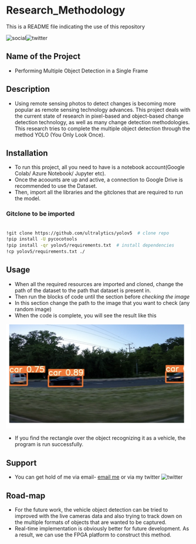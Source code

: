 # Research_Methodology

This is a README file indicating the use of this repository

![social](https://img.shields.io/github/followers/ankur1674?style=social)![twitter](https://img.shields.io/twitter/follow/ankurdeshpande6?style=social)

## Name of the Project
- Performing Multiple Object Detection in a Single Frame

## Description
- Using remote sensing photos to detect changes is becoming more popular as remote sensing technology advances. 
This project deals with the current state of research in pixel-based and object-based change detection technology, as well as many change detection methodologies.
This research tries to complete the multiple object detection through the method YOLO (You Only Look Once).

## Installation
- To run this project, all you need to have is a notebook account(Google Colab/ Azure Notebook/ Jupyter etc). 
- Once the acoounts are up and active, a connection to Google Drive is recommended to use the Dataset.
- Then, import all the libraries and the gitclones that are required to run the model.

### Gitclone to be imported

```bash

!git clone https://github.com/ultralytics/yolov5  # clone repo
!pip install -U pycocotools
!pip install -qr yolov5/requirements.txt  # install dependencies
!cp yolov5/requirements.txt ./

```

## Usage
- When all the required resources are imported and cloned, change the path of the dataset to the path that dataset is present in.
- Then run the blocks of code until the section before *checking the image*
- In this section change the path to the image that you want to check (any random image)
- When the code is complete, you will see the result like this

![python](result1.png)

- If you find the rectangle over the object recognizing it as a vehicle, the program is run successfully.

## Support
- You can get hold of me via email- [email me](adeshpa2@lakeheadu.ca)  or via my twitter  ![twitter](https://img.shields.io/twitter/follow/ankurdeshpande6?style=social)

## Road-map
- For the future work, the vehicle object detection can be tried to improved with the live cameras data and also trying to track down on the multiple formats of objects that are wanted to be captured.
- Real-time implementation is obviously better for future development. As a result, we can use the FPGA platform to construct this method.



